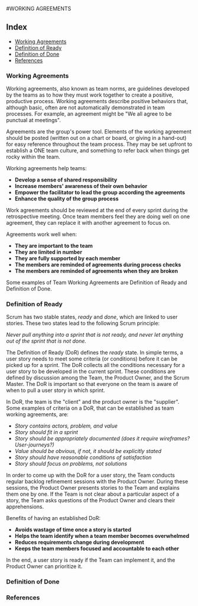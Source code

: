 #WORKING AGREEMENTS

## Index
* [Working Agreements](#working-agreements)
* [Definition of Ready](#definition-of-ready)
* [Definition of Done](#definition-of-done)
* [References](#references)

### Working Agreements

Working agreements, also known as team norms, are guidelines developed by the teams as to how they must work together to create a positive, productive process. Working agreements describe positive behaviors that, although basic, often are not automatically demonstrated in team processes. For example, an agreement might be "We all agree to be punctual at meetings".

Agreements are the group's power tool. Elements of the working agreement should be posted (written out on a chart or board, or giving in a hand-out) for easy reference throughout the team process. They may be set upfront to establish a ONE team culture, and something to refer back when things get rocky within the team.

Working agreements help teams:

* **Develop a sense of shared responsibility**
* **Increase members' awareness of their own behavior**
* **Empower the facilitator to lead the group according the agreements**
* **Enhance the quality of the group process**

Work agreements should be reviewed at the end of every sprint during the retrospective meeting. Once team members feel they are doing well on one agreement, they can replace it with another agreement to focus on.

Agreements work well when:

* **They are important to the team**
* **They are limited in number**
* **They are fully supported by each member**
* **The members are reminded of agreements during process checks**
* **The members are reminded of agreements when they are broken**

Some examples of Team Working Agreements are Definition of Ready and Definition of Done.

### Definition of Ready

Scrum has two stable states, *ready* and *done*, which are linked to user stories. These two states lead to the following Scrum principle:

*Never pull anything into a sprint that is not ready, and never let anything out of the sprint that is not done.*

The Definition of Ready (DoR) defines the *ready* state. In simple terms, a user story needs to meet some criteria (or conditions) before it can be picked up for a sprint. The DoR collects all the conditions necessary for a user story to be developed in the current sprint. These conditions are defined by discussion among the Team, the Product Owner, and the Scrum Master. The DoR is important so that everyone on the team is aware of when to pull a user story in which sprint.

In DoR, the team is the "client" and the product owner is the "supplier". Some examples of criteria on a DoR, that can be established as team working agreements, are: 

* *Story contains actors, problem, and value*
* *Story should fit in a sprint*
* *Story should be appropriately documented (does it require wireframes? User-journeys?)*
* *Value should be obvious, if not, it should be explicitly stated*
* *Story should have reasonable conditions of satisfaction*
* *Story should focus on problems, not solutions*

In order to come up with the DoR for a user story, the Team conducts regular backlog refinement sessions with the Product Owner. During these sessions, the Product Owner presents stories to the Team and explains them one by one. If the Team is not clear about a particular aspect of a story, the Team asks questions of the Product Owner and clears their apprehensions.

Benefits of having an established DoR:

* **Avoids wastage of time once a story is started**
* **Helps the team identify when a team member becomes overwhelmed**
* **Reduces requirements change during development**
* **Keeps the team members focused and accountable to each other**

In the end, a user story is ready if the Team can implement it, and the Product Owner can prioritize it.

### Definition of Done

### References
